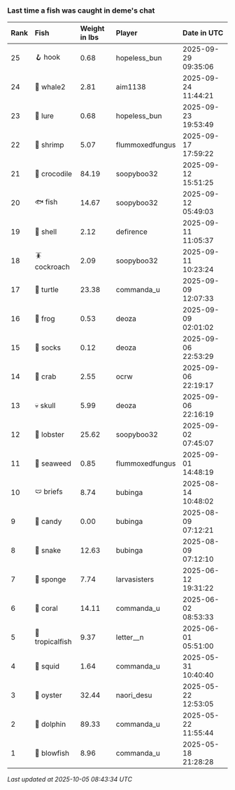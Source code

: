 ### Last time a fish was caught in deme's chat

| Rank | Fish            | Weight in lbs | Player          | Date in UTC         |
|:-----|:----------------|:--------------|:----------------|:--------------------|
| 25   | 🪝 hook         | 0.68          | hopeless_bun    | 2025-09-29 09:35:06 |
| 24   | 🐋 whale2       | 2.81          | aim1138         | 2025-09-24 11:44:21 |
| 23   | 🎏 lure         | 0.68          | hopeless_bun    | 2025-09-23 19:53:49 |
| 22   | 🦐 shrimp       | 5.07          | flummoxedfungus | 2025-09-17 17:59:22 |
| 21   | 🐊 crocodile    | 84.19         | soopyboo32      | 2025-09-12 15:51:25 |
| 20   | 🐟 fish         | 14.67         | soopyboo32      | 2025-09-12 05:49:03 |
| 19   | 🐚 shell        | 2.12          | defirence       | 2025-09-11 11:05:37 |
| 18   | 🪳 cockroach    | 2.09          | soopyboo32      | 2025-09-11 10:23:24 |
| 17   | 🐢 turtle       | 23.38         | commanda_u      | 2025-09-09 12:07:33 |
| 16   | 🐸 frog         | 0.53          | deoza           | 2025-09-09 02:01:02 |
| 15   | 🧦 socks        | 0.12          | deoza           | 2025-09-06 22:53:29 |
| 14   | 🦀 crab         | 2.55          | ocrw            | 2025-09-06 22:19:17 |
| 13   | 💀 skull        | 5.99          | deoza           | 2025-09-06 22:16:19 |
| 12   | 🦞 lobster      | 25.62         | soopyboo32      | 2025-09-02 07:45:07 |
| 11   | 🌿 seaweed      | 0.85          | flummoxedfungus | 2025-09-01 14:48:19 |
| 10   | 🩲 briefs       | 8.74          | bubinga         | 2025-08-14 10:48:02 |
| 9    | 🍬 candy        | 0.00          | bubinga         | 2025-08-09 07:12:21 |
| 8    | 🐍 snake        | 12.63         | bubinga         | 2025-08-09 07:12:10 |
| 7    | 🧽 sponge       | 7.74          | larvasisters    | 2025-06-12 19:31:22 |
| 6    | 🪸 coral        | 14.11         | commanda_u      | 2025-06-02 08:53:33 |
| 5    | 🐠 tropicalfish | 9.37          | letter__n       | 2025-06-01 05:51:00 |
| 4    | 🦑 squid        | 1.64          | commanda_u      | 2025-05-31 10:40:40 |
| 3    | 🦪 oyster       | 32.44         | naori_desu      | 2025-05-22 12:53:05 |
| 2    | 🐬 dolphin      | 89.33         | commanda_u      | 2025-05-22 11:55:44 |
| 1    | 🐡 blowfish     | 8.96          | commanda_u      | 2025-05-18 21:28:28 |

_Last updated at 2025-10-05 08:43:34 UTC_
